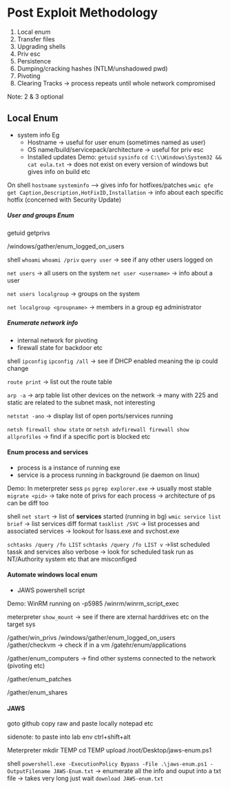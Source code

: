 # Post Exploit Methodology
1. Local enum
2. Transfer files
3. Upgrading shells
4. Priv esc
5. Persistence
6. Dumping/cracking hashes (NTLM/unshadowed pwd)
7. Pivoting
8. Clearing Tracks
-> process repeats until whole network compromised

Note:
2 & 3 optional


## Local Enum
- system info Eg
	- Hostname -> useful for user enum (sometimes named as user)
	- OS name/build/servicepack/architecture -> useful for priv esc
	- Installed updates
Demo:
`getuid`
`sysinfo`
`cd C:\\Windows\System32 && cat eula.txt` 
-> does not exist on every version of windows but gives info on build etc

On shell
`hostname`
`systeminfo` -->  gives info for hotfixes/patches
`wmic qfe get Caption,Description,HotFixID,Installation`
-> info about each specific hotfix (concerned with Security Update)

##### User and groups Enum

getuid
getprivs

/windows/gather/enum_logged_on_users

shell
`whoami`
`whoami /priv`
`query user` -> see if any other users logged on

`net users` -> all users on the system
`net user <username>` -> info about a user

`net users localgroup` -> groups on the system

`net localgroup <groupname>`  -> members in a group eg administrator

##### Enumerate network info
- internal network for pivoting
- firewall state for backdoor etc

shell
`ipconfig`
`ipconfig /all` -> see if DHCP enabled meaning the ip could change

`route print` -> list out the route table

`arp -a` 
-> arp table list other devices on the network
-> many with 225 and static are related to the subnet mask, not interesting

`netstat -ano`
-> display list of open ports/services running

`netsh firewall show state`
or
`netsh advfirewall firewall show allprofiles`
-> find if a specific port is blocked etc

#### Enum process and services
- process is a instance of running exe
- service is a process running in background (ie daemon on linux)

Demo:
In meterpreter sess
`ps`
`pgrep explorer.exe` -> usually most stable
`migrate <pid>` 
-> take note of privs for each process
-> architecture of ps can be diff too

shell
`net start`
-> list of **services** started (running in bg)
`wmic service list brief`
-> list services diff format
`tasklist /SVC`
-> list processes and associated services
-> lookout for lsass.exe and svchost.exe

`schtasks /query /fo LIST`
`schtasks /query /fo LIST v`
->list scheduled tassk and services also verbose
-> look for scheduled task run as NT/Authority system etc that are misconfiged

#### Automate windows local enum
- JAWS powershell script

Demo:
WinRM running on -p5985
/winrm/winrm_script_exec

meterpreter
`show_mount`
-> see if there are xternal harddrives etc on the target sys

/gather/win_privs
/windows/gather/enum_logged_on_users
/gather/checkvm  -> check if in a vm
/gatehr/enum/applications

/gather/enum_computers
-> find other systems connected to the network (pivoting etc)

/gather/enum_patches

/gather/enum_shares

#### JAWS
goto github copy raw and paste locally notepad etc

sidenote: to paste into lab env ctrl+shift+alt

Meterpreter
mkdir TEMP
cd TEMP
upload /root/Desktop/jaws-enum.ps1

shell
`powershell.exe -ExecutionPolicy Bypass -File .\jaws-enum.ps1 -OutputFilename JAWS-Enum.txt`
-> enumerate all the info and ouput into a txt file
-> takes very long just wait
`download JAWS-enum.txt`